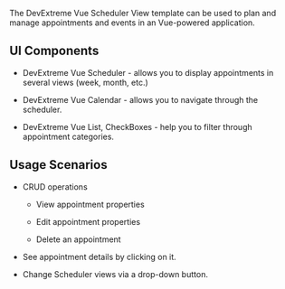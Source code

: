 The DevExtreme Vue Scheduler View template can be used to plan and manage appointments and events in an Vue-powered application.

## UI Components  

- DevExtreme Vue Scheduler - allows you to display appointments in several views (week, month, etc.)

- DevExtreme Vue Calendar - allows you to navigate through the scheduler.

- DevExtreme Vue List, CheckBoxes - help you to filter through appointment categories.

## Usage Scenarios 

- CRUD operations 

    - View appointment properties 

    - Edit appointment properties 

    - Delete an appointment 

- See appointment details by clicking on it.

- Change Scheduler views via a drop-down button.